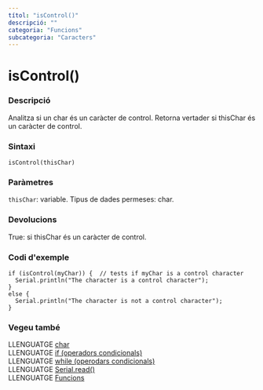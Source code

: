 ```yaml
---
títol: "isControl()"
descripció: ""
categoria: "Funcions"
subcategoria: "Caracters"
---
```


# isControl()

### Descripció

Analitza si un char és un caràcter de control. Retorna vertader si thisChar és un caràcter de control.

### Sintaxi

`isControl(thisChar)`

### Paràmetres

`thisChar`: variable. Tipus de dades permeses: char.

### Devolucions

True: si thisChar és un caràcter de control.

### Codi d'exemple

```
if (isControl(myChar)) {  // tests if myChar is a control character
  Serial.println("The character is a control character");
}
else {
  Serial.println("The character is not a control character");
}
```

### Vegeu també

LLENGUATGE [char](../../Variables/Tipus-dades/char.md)  
LLENGUATGE [if (operadors condicionals)](../../Estructura/Control/if.md)  
LLENGUATGE [while (operodars condicionals)](../../Estructura/Control/while.md)  
LLENGUATGE [Serial.read()](../Comunicacio/Serial/read().md)  
LLENGUATGE [Funcions](../../Funcions.md)    
